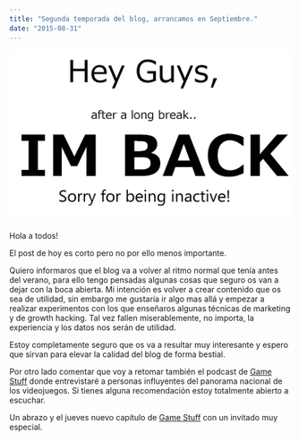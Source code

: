 ```yaml
---
title: "Segunda temporada del blog, arrancamos en Septiembre."
date: "2015-08-31"
---
```


[![lol-1](images/lol-1-1024x623.jpg)](http://danielgguillen.com/wp-content/uploads/2015/08/lol-1.jpg)

Hola a todos!

El post de hoy es corto pero no por ello menos importante.

Quiero informaros que el blog va a volver al ritmo normal que tenía antes del verano, para ello tengo pensadas algunas cosas que seguro os van a dejar con la boca abierta. Mi intención es volver a crear contenido que os sea de utilidad, sin embargo me gustaría ir algo mas allá y empezar a realizar experimentos con los que enseñaros algunas técnicas de marketing y de growth hacking. Tal vez fallen miserablemente, no importa, la experiencia y los datos nos serán de utilidad.

Estoy completamente seguro que os va a resultar muy interesante y espero que sirvan para elevar la calidad del blog de forma bestial.

Por otro lado comentar que voy a retomar también el podcast de [Game Stuff](https://itunes.apple.com/es/podcast/game-stuff/id1001925699?l=en) donde entrevistaré a personas influyentes del panorama nacional de los videojuegos. Si tienes alguna recomendación estoy totalmente abierto a escuchar.

Un abrazo y el jueves nuevo capítulo de [Game Stuff](https://itunes.apple.com/es/podcast/game-stuff/id1001925699?l=en) con un invitado muy especial.
